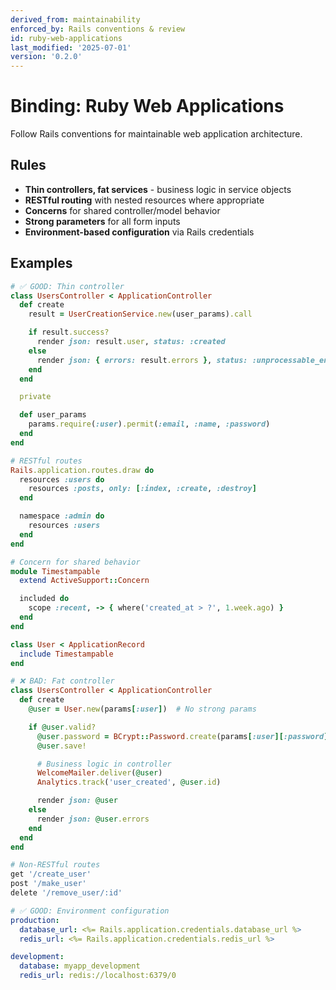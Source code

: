 ```yaml
---
derived_from: maintainability
enforced_by: Rails conventions & review
id: ruby-web-applications
last_modified: '2025-07-01'
version: '0.2.0'
---
```

# Binding: Ruby Web Applications

Follow Rails conventions for maintainable web application architecture.

## Rules

- **Thin controllers, fat services** - business logic in service objects
- **RESTful routing** with nested resources where appropriate
- **Concerns** for shared controller/model behavior
- **Strong parameters** for all form inputs
- **Environment-based configuration** via Rails credentials

## Examples

```ruby
# ✅ GOOD: Thin controller
class UsersController < ApplicationController
  def create
    result = UserCreationService.new(user_params).call

    if result.success?
      render json: result.user, status: :created
    else
      render json: { errors: result.errors }, status: :unprocessable_entity
    end
  end

  private

  def user_params
    params.require(:user).permit(:email, :name, :password)
  end
end

# RESTful routes
Rails.application.routes.draw do
  resources :users do
    resources :posts, only: [:index, :create, :destroy]
  end

  namespace :admin do
    resources :users
  end
end

# Concern for shared behavior
module Timestampable
  extend ActiveSupport::Concern

  included do
    scope :recent, -> { where('created_at > ?', 1.week.ago) }
  end
end

class User < ApplicationRecord
  include Timestampable
end
```

```ruby
# ❌ BAD: Fat controller
class UsersController < ApplicationController
  def create
    @user = User.new(params[:user])  # No strong params

    if @user.valid?
      @user.password = BCrypt::Password.create(params[:user][:password])
      @user.save!

      # Business logic in controller
      WelcomeMailer.deliver(@user)
      Analytics.track('user_created', @user.id)

      render json: @user
    else
      render json: @user.errors
    end
  end
end

# Non-RESTful routes
get '/create_user'
post '/make_user'
delete '/remove_user/:id'
```

```yaml
# ✅ GOOD: Environment configuration
production:
  database_url: <%= Rails.application.credentials.database_url %>
  redis_url: <%= Rails.application.credentials.redis_url %>

development:
  database: myapp_development
  redis_url: redis://localhost:6379/0
```
